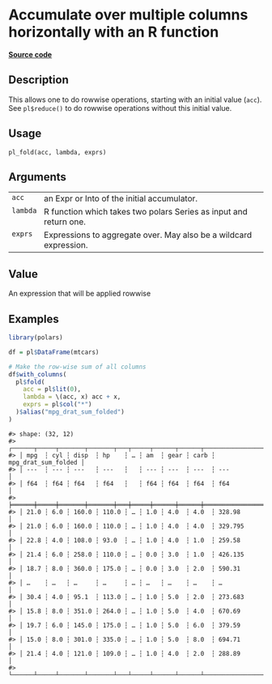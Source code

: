 

# Accumulate over multiple columns horizontally with an R function

[**Source code**](https://github.com/pola-rs/r-polars/tree/c47431ca69622f79ed7a3f1d7bfee6075ffabfee/R/functions__lazy.R#L781)

## Description

This allows one to do rowwise operations, starting with an initial value
(<code>acc</code>). See <code>pl$reduce()</code> to do rowwise
operations without this initial value.

## Usage

<pre><code class='language-R'>pl_fold(acc, lambda, exprs)
</code></pre>

## Arguments

<table>
<tr>
<td style="white-space: nowrap; font-family: monospace; vertical-align: top">
<code id="pl_fold_:_acc">acc</code>
</td>
<td>
an Expr or Into<Expr> of the initial accumulator.
</td>
</tr>
<tr>
<td style="white-space: nowrap; font-family: monospace; vertical-align: top">
<code id="pl_fold_:_lambda">lambda</code>
</td>
<td>
R function which takes two polars Series as input and return one.
</td>
</tr>
<tr>
<td style="white-space: nowrap; font-family: monospace; vertical-align: top">
<code id="pl_fold_:_exprs">exprs</code>
</td>
<td>
Expressions to aggregate over. May also be a wildcard expression.
</td>
</tr>
</table>

## Value

An expression that will be applied rowwise

## Examples

``` r
library(polars)

df = pl$DataFrame(mtcars)

# Make the row-wise sum of all columns
df$with_columns(
  pl$fold(
    acc = pl$lit(0),
    lambda = \(acc, x) acc + x,
    exprs = pl$col("*")
  )$alias("mpg_drat_sum_folded")
)
```

    #> shape: (32, 12)
    #> ┌──────┬─────┬───────┬───────┬───┬─────┬──────┬──────┬─────────────────────┐
    #> │ mpg  ┆ cyl ┆ disp  ┆ hp    ┆ … ┆ am  ┆ gear ┆ carb ┆ mpg_drat_sum_folded │
    #> │ ---  ┆ --- ┆ ---   ┆ ---   ┆   ┆ --- ┆ ---  ┆ ---  ┆ ---                 │
    #> │ f64  ┆ f64 ┆ f64   ┆ f64   ┆   ┆ f64 ┆ f64  ┆ f64  ┆ f64                 │
    #> ╞══════╪═════╪═══════╪═══════╪═══╪═════╪══════╪══════╪═════════════════════╡
    #> │ 21.0 ┆ 6.0 ┆ 160.0 ┆ 110.0 ┆ … ┆ 1.0 ┆ 4.0  ┆ 4.0  ┆ 328.98              │
    #> │ 21.0 ┆ 6.0 ┆ 160.0 ┆ 110.0 ┆ … ┆ 1.0 ┆ 4.0  ┆ 4.0  ┆ 329.795             │
    #> │ 22.8 ┆ 4.0 ┆ 108.0 ┆ 93.0  ┆ … ┆ 1.0 ┆ 4.0  ┆ 1.0  ┆ 259.58              │
    #> │ 21.4 ┆ 6.0 ┆ 258.0 ┆ 110.0 ┆ … ┆ 0.0 ┆ 3.0  ┆ 1.0  ┆ 426.135             │
    #> │ 18.7 ┆ 8.0 ┆ 360.0 ┆ 175.0 ┆ … ┆ 0.0 ┆ 3.0  ┆ 2.0  ┆ 590.31              │
    #> │ …    ┆ …   ┆ …     ┆ …     ┆ … ┆ …   ┆ …    ┆ …    ┆ …                   │
    #> │ 30.4 ┆ 4.0 ┆ 95.1  ┆ 113.0 ┆ … ┆ 1.0 ┆ 5.0  ┆ 2.0  ┆ 273.683             │
    #> │ 15.8 ┆ 8.0 ┆ 351.0 ┆ 264.0 ┆ … ┆ 1.0 ┆ 5.0  ┆ 4.0  ┆ 670.69              │
    #> │ 19.7 ┆ 6.0 ┆ 145.0 ┆ 175.0 ┆ … ┆ 1.0 ┆ 5.0  ┆ 6.0  ┆ 379.59              │
    #> │ 15.0 ┆ 8.0 ┆ 301.0 ┆ 335.0 ┆ … ┆ 1.0 ┆ 5.0  ┆ 8.0  ┆ 694.71              │
    #> │ 21.4 ┆ 4.0 ┆ 121.0 ┆ 109.0 ┆ … ┆ 1.0 ┆ 4.0  ┆ 2.0  ┆ 288.89              │
    #> └──────┴─────┴───────┴───────┴───┴─────┴──────┴──────┴─────────────────────┘
